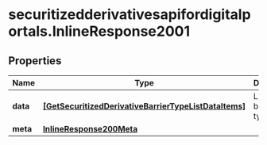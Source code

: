# securitizedderivativesapifordigitalportals.InlineResponse2001

## Properties

Name | Type | Description | Notes
------------ | ------------- | ------------- | -------------
**data** | [**[GetSecuritizedDerivativeBarrierTypeListDataItems]**](GetSecuritizedDerivativeBarrierTypeListDataItems.md) | List of barrier types. | [optional] 
**meta** | [**InlineResponse200Meta**](InlineResponse200Meta.md) |  | [optional] 


